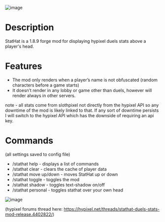 ![image](https://user-images.githubusercontent.com/92794991/138004045-a49217ad-7387-42b5-b8ab-11daf40b5c74.png)

# Description
StatHat is a 1.8.9 forge mod for displaying hypixel duels stats above a player's head.

# Features
- The mod only renders when a player’s name is not obfuscated (random characters before a game starts)
- It doesn’t render in any lobby or game other than duels, however will render always in other servers.

note - all stats come from slothpixel not directly from the hypixel API so any downtime of the mod is likely linked to that. If any sort of downtime persists I will switch to the hypixel API which has the downside of requiring an api key.

# Commands
(all settings saved to config file)

- /stathat help - displays a list of commands​
- /stathat clear - clears the cache of player data​
- /stathat move up/down - moves StatHat up or down​
- /stathat toggle - toggles the mod​
- /stathat shadow - toggles text-shadow on/off​
- /stathat personal - toggles stathat over your own head​

![image](https://user-images.githubusercontent.com/92794991/138004035-becbf055-8743-4abf-83c0-63a4897ffb60.png)

(hypixel forums thread here: https://hypixel.net/threads/stathat-duels-stats-mod-release.4402822/)
